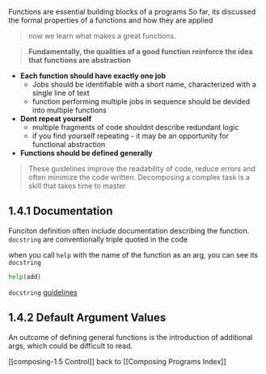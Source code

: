 Functions are essential building blocks of a programs
So far, its discussed the formal properties of a functions and how they are applied

> now we learn what makes a great functions.

> **Fundamentally, the qualities of a good function reinforce the idea that functions are abstraction**

- **Each function should have exactly one job**
	- Jobs should be identifiable with a short name, characterized with a single line of text
	- function performing multiple jobs in sequence should be devided into multiple functions
- **Dont repeat yourself**
	- multiple fragments of code shouldnt describe redundant logic
	- if you find yourself repeating - it may be an opportunity for functional abstraction
- **Functions should be defined generally** 

> These guidelines improve the readability of code, reduce errors and often minimize the code written.
> Decomposing a complex task is a skill that takes time to master

## 1.4.1 Documentation

Funciton definition often include documentation describing the function.
`docstring` are conventionally triple quoted in the code

when you call `help` with the name of the function as an arg, you can see its `docstring`

```python
help(add)
```

`docstring` [guidelines](https://peps.python.org/pep-0257/)

## 1.4.2 Default Argument Values

An outcome of defining general functions is the introduction of additional args, which could be difficult to read.

[[composing-1.5 Control]]
back to [[Composing Programs Index]]
